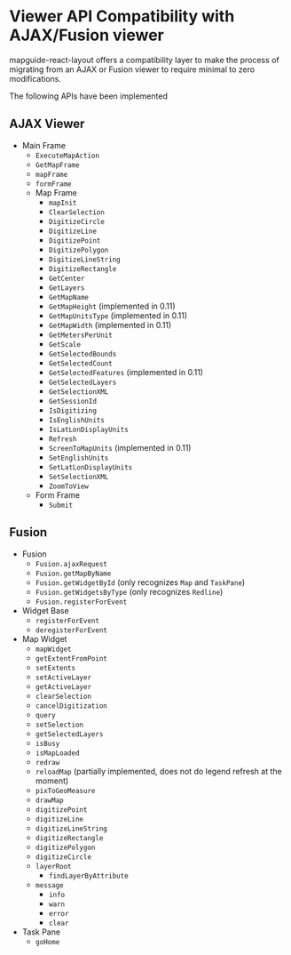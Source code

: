 # Viewer API Compatibility with AJAX/Fusion viewer

mapguide-react-layout offers a compatibility layer to make the process of migrating from an AJAX or Fusion viewer to require minimal to zero modifications.

The following APIs have been implemented

## AJAX Viewer

  * Main Frame
     * `ExecuteMapAction`
     * `GetMapFrame`
     * `mapFrame`
     * `formFrame`
     * Map Frame
        * `mapInit`
        * `ClearSelection`
        * `DigitizeCircle`
        * `DigitizeLine`
        * `DigitizePoint`
        * `DigitizePolygon`
        * `DigitizeLineString`
        * `DigitizeRectangle`
        * `GetCenter`
        * `GetLayers`
        * `GetMapName`
        * `GetMapHeight` (implemented in 0.11)
        * `GetMapUnitsType` (implemented in 0.11)
        * `GetMapWidth` (implemented in 0.11)
        * `GetMetersPerUnit`
        * `GetScale`
        * `GetSelectedBounds`
        * `GetSelectedCount`
        * `GetSelectedFeatures` (implemented in 0.11)
        * `GetSelectedLayers`
        * `GetSelectionXML`
        * `GetSessionId`
        * `IsDigitizing`
        * `IsEnglishUnits`
        * `IsLatLonDisplayUnits`
        * `Refresh`
        * `ScreenToMapUnits` (implemented in 0.11)
        * `SetEnglishUnits`
        * `SetLatLonDisplayUnits`
        * `SetSelectionXML`
        * `ZoomToView`
     * Form Frame
        * `Submit`

## Fusion

 * Fusion
     * `Fusion.ajaxRequest`
     * `Fusion.getMapByName`
     * `Fusion.getWidgetById` (only recognizes `Map` and `TaskPane`)
     * `Fusion.getWidgetsByType` (only recognizes `Redline`)
     * `Fusion.registerForEvent`
 * Widget Base
     * `registerForEvent`
     * `deregisterForEvent`
 * Map Widget
     * `mapWidget`
     * `getExtentFromPoint`
     * `setExtents`
     * `setActiveLayer`
     * `getActiveLayer`
     * `clearSelection`
     * `cancelDigitization`
     * `query`
     * `setSelection`
     * `getSelectedLayers`
     * `isBusy`
     * `isMapLoaded`
     * `redraw`
     * `reloadMap` (partially implemented, does not do legend refresh at the moment)
     * `pixToGeoMeasure`
     * `drawMap`
     * `digitizePoint`
     * `digitizeLine`
     * `digitizeLineString`
     * `digitizeRectangle`
     * `digitizePolygon`
     * `digitizeCircle`
     * `layerRoot`
        * `findLayerByAttribute`
     * `message`
        * `info`
        * `warn`
        * `error`
        * `clear`
 * Task Pane
     * `goHome`